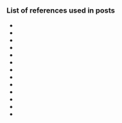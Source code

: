 ### List of references used in posts
* [^unb1]: [Toward Generating a New Intrusion Detection Dataset and Intrusion Traffic Characterization](https://www.scitepress.org/Papers/2018/66398/66398.pdf)
* [^notes1]: [Feature descriptions](https://github.com/r-dube/CICIDS/blob/main/notes/cicflowmeter-2020-ReadMe.txt)
* [^notes2]: [Lab notes](https://github.com/r-dube/CICIDS/blob/main/notes/lab-notes.txt)
* [^colab1]: [Data processing code for Colab](https://github.com/r-dube/CICIDS/blob/main/ids_data.ipynb)
* [^colab2]: [Logistic, neural networks, KNN code for Colab](https://github.com/r-dube/CICIDS/blob/main/ids_classifiers.ipynb)
* [^colab3]: [KNN experimentation on Colab](https://github.com/r-dube/CICIDS/blob/main/ids_knn.ipynb)
* [^colab4]: [GMM experimentation on Colab](https://github.com/r-dube/CICIDS/blob/main/ids_gmm.ipynb)
* [^colab5]: [PCA experimentation on Colab](https://github.com/r-dube/CICIDS/blob/main/ids_pca.ipynb)
* [^colab6]: [Experimentation wth two classes on Colab](https://github.com/r-dube/CICIDS/blob/main/ids_twoclass.ipynb)
* [^scripts1]: [Data processing script for a local machine](https://github.com/r-dube/CICIDS/blob/main/scripts/ids_utils.py)
* [^data1]: [Processed data](https://github.com/r-dube/CICIDS/blob/main/MachineLearningCVE/processed/bal-cicids2017.csv)
* [^data2]: [Reduced attack data](https://github.com/r-dube/CICIDS/blob/main/MachineLearningCVE/processed/small-cicids2017.csv)
* [^data3]: [Two-class attack data](https://github.com/r-dube/CICIDS/blob/main/MachineLearningCVE/processed/twoclass-cicids2017.csv)
